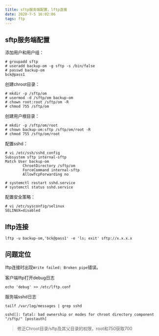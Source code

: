 ```yaml
---
title: sftp服务端配置，lftp连接
date: 2020-7-5 16:02:06
tags: ftp
---
```


## sftp服务端配置

添加用户和用户组：

```
# groupadd sftp
# useradd backup-om -g sftp -s /bin/false
# passwd backup-om
bck@pass1
```

创建chroot目录：

```
# mkdir -p /sftp/om
# usermod -d /sftp/om backup-om
# chown root:root /sftp/om -R
# chmod 755 /sftp/om
```

创建用户根目录：

```
# mkdir -p /sftp/om/root
# chown backup-om:sftp /sftp/om/root -R
# chmod 755 /sftp/om/root
```

配置sshd：

```
# vi /etc/ssh/sshd_config
Subsystem sftp internal-sftp
Match User backup-om
        ChrootDirectory /sftp/om
        ForceCommand internal-sftp
        AllowTcpForwarding no
		
# systemctl restart sshd.service
# systemctl status sshd.service
```

配置安全策略：

```
# vi /etc/sysconfig/selinux
SELINUX=disabled
```

## lftp连接

```
lftp -u backup-om,'bck@pass1' -e 'ls; exit' sftp://x.x.x.x
```

## 问题定位

lftp连接时出现`Write failed: Broken pipe`错误。

客户端lftp打开debug日志

`echo 'debug' >> /etc/lftp.conf`

服务端sshd日志

`tailf /var/log/messages | grep sshd`

```
sshd[]: fatal: bad ownership or modes for chroot directory component "/sftp/" [postauth]
```

> 修正Chroot目录/sftp及其父目录的权限，root和750获取700
